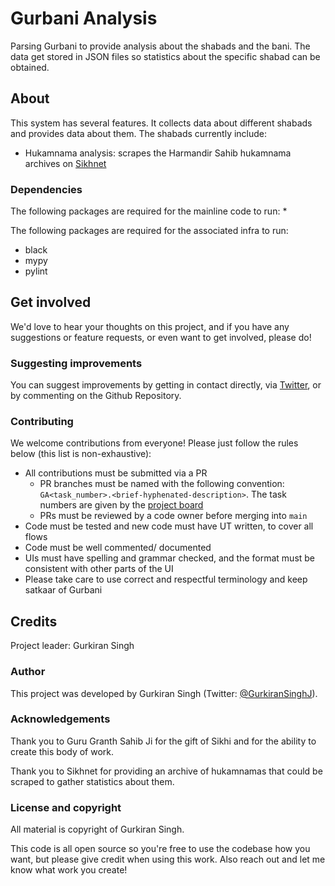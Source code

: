 # Gurbani Analysis
Parsing Gurbani to provide analysis about the shabads and the bani. The data get stored in JSON files so statistics about the specific shabad can be obtained.

## About
This system has several features. It collects data about different shabads and provides data about them. The shabads currently include:
* Hukamnama analysis: scrapes the Harmandir Sahib hukamnama archives on [Sikhnet](https://www.sikhnet.com/hukam)

### Dependencies
The following packages are required for the mainline code to run:
* 

The following packages are required for the associated infra to run:
* black
* mypy
* pylint

## Get involved
We'd love to hear your thoughts on this project, and if you have any suggestions or feature requests, or even want to get involved, please do!

### Suggesting improvements
You can suggest improvements by getting in contact directly, via [Twitter](https://twitter.com/GurkiranSinghJ), or by commenting on the Github Repository.

### Contributing
We welcome contributions from everyone! Please just follow the rules below (this list is non-exhaustive):

- All contributions must be submitted via a PR
  - PR branches must be named with the following convention: `GA<task_number>.<brief-hyphenated-description>`. The task numbers are given by the [project board](https://github.com/users/kiransingh99/projects/1/views/1)
  - PRs must be reviewed by a code owner before merging into `main`
- Code must be tested and new code must have UT written, to cover all flows
- Code must be well commented/ documented
- UIs must have spelling and grammar checked, and the format must be consistent with other parts of the UI
- Please take care to use correct and respectful terminology and keep satkaar of Gurbani

## Credits
Project leader: Gurkiran Singh

### Author
This project was developed by Gurkiran Singh (Twitter: [@GurkiranSinghJ](https://twitter.com/GurkiranSinghJ)).

### Acknowledgements
Thank you to Guru Granth Sahib Ji for the gift of Sikhi and for the ability to create this body of work.

Thank you to Sikhnet for providing an archive of hukamnamas that could be scraped to gather statistics about them.

### License and copyright
All material is copyright of Gurkiran Singh.

This code is all open source so you're free to use the codebase how you want, but please give credit when using this work. Also reach out and let me know what work you create!
